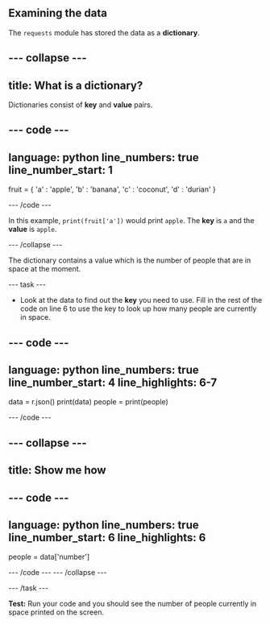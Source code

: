 ## Examining the data

The `requests` module has stored the data as a **dictionary**.

--- collapse ---
---
title: What is a dictionary?
---

Dictionaries consist of **key** and **value** pairs. 

--- code ---
---
language: python
line_numbers: true
line_number_start: 1
---
fruit = {
    'a' : 'apple',
    'b' : 'banana',
    'c' : 'coconut',
    'd' : 'durian'
    }

--- /code ---

In this example, `print(fruit['a'])` would print `apple`. The **key** is `a` and the **value** is `apple`.

--- /collapse ---


The dictionary contains a value which is the number of people that are in space at the moment.

--- task ---
- Look at the data to find out the **key** you need to use. Fill in the rest of the code on line 6 to use the key to look up how many people are currently in space.

--- code ---
---
language: python
line_numbers: true
line_number_start: 4
line_highlights: 6-7
---
data = r.json()
print(data)
people = 
print(people)

--- /code ---

--- collapse ---
---
title: Show me how
---

--- code ---
---
language: python
line_numbers: true
line_number_start: 6
line_highlights: 6
---
people = data['number']

--- /code ---
--- /collapse ---

--- /task ---

**Test:** Run your code and you should see the number of people currently in space printed on the screen.